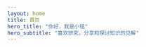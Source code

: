 ```yaml
---
layout: home
title: 首页
hero_title: "你好，我是小铭"
hero_subtitle: "喜欢研究，分享和探讨知识的见解"
---
```


<!-- 首页内容将通过布局文件自动渲染 -->
